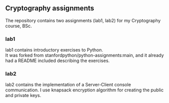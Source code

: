 ## Cryptography assignments

The repository contains two assignments (lab1, lab2) for my Cryptography course, BSc.

### lab1
lab1 contains introductory exercises to Python. \
It was forked from stanfordpython/python-assignments:main, and it already had a README included describing the exercises.

### lab2
lab2 contains the implementation of a Server-Client console communication. I use knapsack encryption algorithm for creating the public and private keys.

